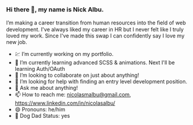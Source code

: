 ### Hi there 👋, my name is Nick Albu.

I’m making a career transition
from human resources into the
ﬁeld of web development. I've always
liked my career in HR but I never
felt like I truly loved my work. 
Since I've made this swap I can confidently
say I love my new job. 

- 💹 I’m currently working on my portfolio.
- 🌱 I’m currently learning advanced SCSS & animations. Next I'll be learning Auth/OAuth
- 👯 I’m looking to collaborate on just about anything!
- 🤔 I’m looking for help with finding an entry level development position.
- 💬 Ask me about anything!
- 📫 How to reach me: nicolasmalbu@gmail.com, https://www.linkedin.com/in/nicolasalbu/
- 😄 Pronouns: he/him
- 🐶 Dog Dad Status: yes
